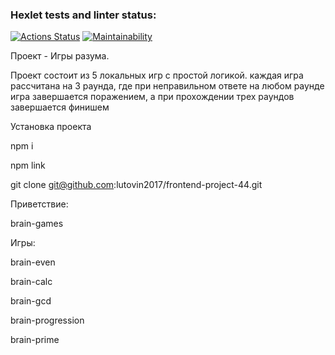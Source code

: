 ### Hexlet tests and linter status:
[![Actions Status](https://github.com/lutovin2017/frontend-project-44/actions/workflows/hexlet-check.yml/badge.svg)](https://github.com/lutovin2017/frontend-project-44/actions)
[![Maintainability](https://api.codeclimate.com/v1/badges/ef27ec3e45eb9086e691/maintainability)](https://codeclimate.com/github/lutovin2017/frontend-project-44/maintainability)

Проект - Игры разума.

Проект состоит из 5 локальных игр с простой логикой. каждая игра рассчитана на 3 раунда, где при неправильном ответе на любом раунде игра завершается поражением, а при прохождении трех раундов завершается финишем 

Установка проекта 

npm i

npm link

git clone git@github.com:lutovin2017/frontend-project-44.git

Приветствие:

brain-games

Игры:

brain-even

brain-calc

brain-gcd

brain-progression

brain-prime

